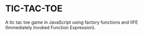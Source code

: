 # TIC-TAC-TOE

A tic tac toe game in JavaScript using factory functions and IIFE (Immediately Invoked Function Expression).
